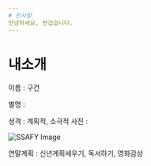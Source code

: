 ```yaml
---
# 인사말
안녕하세요, 반갑습니다.
---
```

# 내소개
이름 : 구건

별명 : 

셩격 : 계획적, 소극적
사진 :
	
	
![SSAFY Image](https://postfiles.pstatic.net/20110502_187/runtokhs_13043183907707cRPY_JPEG/2011-05-02_15%3B38%3B38.jpg?type=w2)



연말계획 : 신년계획세우기, 독서하기, 영화감상
